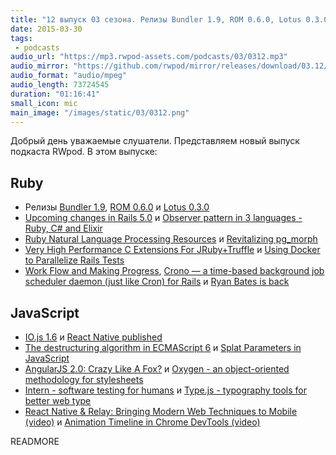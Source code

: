 ```yaml
---
title: "12 выпуск 03 сезона. Релизы Bundler 1.9, ROM 0.6.0, Lotus 0.3.0, IO.js 1.6, Work Flow and Making Progress, React Native и прочее"
date: 2015-03-30
tags:
 - podcasts
audio_url: "https://mp3.rwpod-assets.com/podcasts/03/0312.mp3"
audio_mirror: "https://github.com/rwpod/mirror/releases/download/03.12/0312.mp3"
audio_format: "audio/mpeg"
audio_length: 73724545
duration: "01:16:41"
small_icon: mic
main_image: "/images/static/03/0312.png"
---
```


Добрый день уважаемые слушатели. Представляем новый выпуск подкаста RWpod. В этом выпуске:

## Ruby

 - Релизы [Bundler 1.9](http://bundler.io/blog/2015/03/21/hello-bundler-19.html), [ROM 0.6.0](http://rom-rb.org/blog/2015/03/23/rom-0-6-0-released/) и [Lotus 0.3.0](http://lotusrb.org/blog/2015/03/23/announcing-lotus-030.html)
 - [Upcoming changes in Rails 5.0](https://intercityup.com/blog/upcoming-changes-in-rails-5-0.html) и [Observer pattern in 3 languages - Ruby, C# and Elixir](http://blog.diatomenterprises.com/observer-pattern-in-3-languages-ruby-c-and-elixir/)
 - [Ruby Natural Language Processing Resources](https://github.com/diasks2/ruby-nlp) и [Revitalizing pg_morph](http://blog.lunarlogic.io/2015/playing-with-black-matter-continuation/)
 - [Very High Performance C Extensions For JRuby+Truffle](http://www.chrisseaton.com/rubytruffle/cext/) и [Using Docker to Parallelize Rails Tests](http://blog.codeship.com/using-docker-to-parallelize-rails-tests/)
 - [Work Flow and Making Progress](http://6ftdan.com/allyourdev/2015/03/28/work-flow-and-making-progress/), [Crono — a time-based background job scheduler daemon (just like Cron) for Rails](https://github.com/plashchynski/crono) и [Ryan Bates is back](https://twitter.com/rbates/status/581124152511229953)

## JavaScript

 - [IO.js 1.6](https://medium.com/node-js-javascript/io-js-1-6-release-1df38cf64e6c) и [React Native published](http://facebook.github.io/react-native/)
 - [The destructuring algorithm in ECMAScript 6](http://www.2ality.com/2015/03/destructuring-algorithm.html) и [Splat Parameters in JavaScript](http://blog.templeton.host/javascript-splat-functions/)
 - [AngularJS 2.0: Crazy Like A Fox?](http://www.intridea.com/blog/2015/3/24/angularjs-2-0-crazy-like-a-fox) и [Oxygen - an object-oriented methodology for stylesheets](http://www.oxygencss.com/)
 - [Intern - software testing for humans](https://theintern.github.io/) и [Type.js - typography tools for better web type](http://typejs.org/)
 - [React Native & Relay: Bringing Modern Web Techniques to Mobile (video)](https://www.youtube.com/watch?v=X6YbAKiLCLU) и [ Animation Timeline in Chrome DevTools (video)](https://www.youtube.com/watch?v=U9xfYbKxosI)

READMORE

